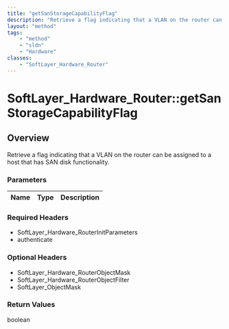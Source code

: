 ```yaml
---
title: "getSanStorageCapabilityFlag"
description: "Retrieve a flag indicating that a VLAN on the router can be assigned to a host that has SAN disk functionality."
layout: "method"
tags:
    - "method"
    - "sldn"
    - "Hardware"
classes:
    - "SoftLayer_Hardware_Router"
---
```

# SoftLayer_Hardware_Router::getSanStorageCapabilityFlag
## Overview 
Retrieve a flag indicating that a VLAN on the router can be assigned to a host that has SAN disk functionality.

### Parameters 
|Name | Type | Description |
| --- | --- | --- |


### Required Headers
* SoftLayer_Hardware_RouterInitParameters
* authenticate

### Optional Headers
* SoftLayer_Hardware_RouterObjectMask
* SoftLayer_Hardware_RouterObjectFilter
* SoftLayer_ObjectMask

### Return Values
boolean

